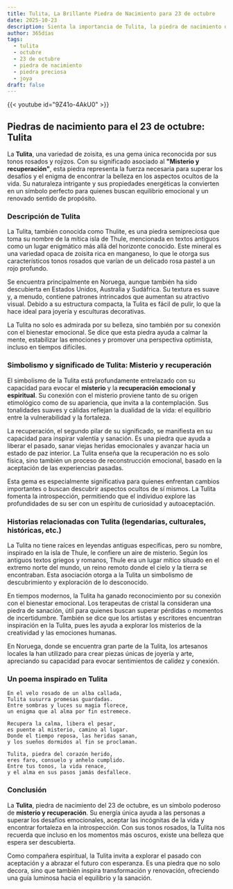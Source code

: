 ```yaml
---
title: Tulita, La Brillante Piedra de Nacimiento para 23 de octubre
date: 2025-10-23
description: Sienta la importancia de Tulita, la piedra de nacimiento de 23 de octubre que simboliza Misterio y recuperación. Deje que su belleza y significado iluminen su día.
author: 365días
tags:
  - tulita
  - octubre
  - 23 de octubre
  - piedra de nacimiento
  - piedra preciosa
  - joya
draft: false
---
```


{{< youtube id="9Z41o-4AkU0" >}}

## Piedras de nacimiento para el 23 de octubre: Tulita

La **Tulita**, una variedad de zoisita, es una gema única reconocida por sus tonos rosados y rojizos. Con su significado asociado al **"Misterio y recuperación"**, esta piedra representa la fuerza necesaria para superar los desafíos y el enigma de encontrar la belleza en los aspectos ocultos de la vida. Su naturaleza intrigante y sus propiedades energéticas la convierten en un símbolo perfecto para quienes buscan equilibrio emocional y un renovado sentido de propósito.

### Descripción de Tulita

La Tulita, también conocida como Thulite, es una piedra semipreciosa que toma su nombre de la mítica isla de Thule, mencionada en textos antiguos como un lugar enigmático más allá del horizonte conocido. Este mineral es una variedad opaca de zoisita rica en manganeso, lo que le otorga sus característicos tonos rosados que varían de un delicado rosa pastel a un rojo profundo.

Se encuentra principalmente en Noruega, aunque también ha sido descubierta en Estados Unidos, Australia y Sudáfrica. Su textura es suave y, a menudo, contiene patrones intrincados que aumentan su atractivo visual. Debido a su estructura compacta, la Tulita es fácil de pulir, lo que la hace ideal para joyería y esculturas decorativas.

La Tulita no solo es admirada por su belleza, sino también por su conexión con el bienestar emocional. Se dice que esta piedra ayuda a calmar la mente, estabilizar las emociones y promover una perspectiva optimista, incluso en tiempos difíciles.

### Simbolismo y significado de Tulita: Misterio y recuperación

El simbolismo de la Tulita está profundamente entrelazado con su capacidad para evocar el **misterio** y la **recuperación emocional y espiritual**. Su conexión con el misterio proviene tanto de su origen etimológico como de su apariencia, que invita a la contemplación. Sus tonalidades suaves y cálidas reflejan la dualidad de la vida: el equilibrio entre la vulnerabilidad y la fortaleza.

La recuperación, el segundo pilar de su significado, se manifiesta en su capacidad para inspirar valentía y sanación. Es una piedra que ayuda a liberar el pasado, sanar viejas heridas emocionales y avanzar hacia un estado de paz interior. La Tulita enseña que la recuperación no es solo física, sino también un proceso de reconstrucción emocional, basado en la aceptación de las experiencias pasadas.

Esta gema es especialmente significativa para quienes enfrentan cambios importantes o buscan descubrir aspectos ocultos de sí mismos. La Tulita fomenta la introspección, permitiendo que el individuo explore las profundidades de su ser con un espíritu de curiosidad y autoaceptación.

### Historias relacionadas con Tulita (legendarias, culturales, históricas, etc.)

La Tulita no tiene raíces en leyendas antiguas específicas, pero su nombre, inspirado en la isla de Thule, le confiere un aire de misterio. Según los antiguos textos griegos y romanos, Thule era un lugar mítico situado en el extremo norte del mundo, un reino remoto donde el cielo y la tierra se encontraban. Esta asociación otorga a la Tulita un simbolismo de descubrimiento y exploración de lo desconocido.

En tiempos modernos, la Tulita ha ganado reconocimiento por su conexión con el bienestar emocional. Los terapeutas de cristal la consideran una piedra de sanación, útil para quienes buscan superar pérdidas o momentos de incertidumbre. También se dice que los artistas y escritores encuentran inspiración en la Tulita, pues les ayuda a explorar los misterios de la creatividad y las emociones humanas.

En Noruega, donde se encuentra gran parte de la Tulita, los artesanos locales la han utilizado para crear piezas únicas de joyería y arte, apreciando su capacidad para evocar sentimientos de calidez y conexión.

### Un poema inspirado en Tulita

```
En el velo rosado de un alba callada,  
Tulita susurra promesas guardadas.  
Entre sombras y luces su magia florece,  
un enigma que al alma por fin estremece.  

Recupera la calma, libera el pesar,  
es puente al misterio, camino al lugar.  
Donde el tiempo reposa, las heridas sanan,  
y los sueños dormidos al fin se proclaman.  

Tulita, piedra del corazón herido,  
eres faro, consuelo y anhelo cumplido.  
Entre tus tonos, la vida renace,  
y el alma en sus pasos jamás desfallece.  
```

### Conclusión

La **Tulita**, piedra de nacimiento del 23 de octubre, es un símbolo poderoso de **misterio y recuperación**. Su energía única ayuda a las personas a superar los desafíos emocionales, aceptar las incógnitas de la vida y encontrar fortaleza en la introspección. Con sus tonos rosados, la Tulita nos recuerda que incluso en los momentos más oscuros, existe una belleza que espera ser descubierta.

Como compañera espiritual, la Tulita invita a explorar el pasado con aceptación y a abrazar el futuro con esperanza. Es una piedra que no solo decora, sino que también inspira transformación y renovación, ofreciendo una guía luminosa hacia el equilibrio y la sanación.